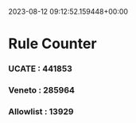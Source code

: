 2023-08-12 09:12:52.159448+00:00
# Rule Counter 
 ### UCATE : 441853

 ### Veneto : 285964

 ### Allowlist : 13929